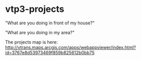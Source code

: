 vtp3-projects
=============

"What are you doing in front of my house?"

"What are you doing in my area?"


The projects map is here:
http://vtrans.maps.arcgis.com/apps/webappviewer/index.html?id=3767e8d53973469f859b825612b0bb75
